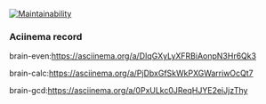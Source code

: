 [![Maintainability](https://api.codeclimate.com/v1/badges/5d33056c21c633166a6a/maintainability)](https://codeclimate.com/github/TominVadim/frontend-project-44/maintainability)

### Aciinema record
brain-even:https://asciinema.org/a/DIqGXyLyXFRBiAonpN3Hr6Qk3

brain-calc:https://asciinema.org/a/PjDbxGfSkWkPXGWarriwOcQt7

brain-gcd:https://asciinema.org/a/0PxULkc0JReqHJYE2eiJjzThy